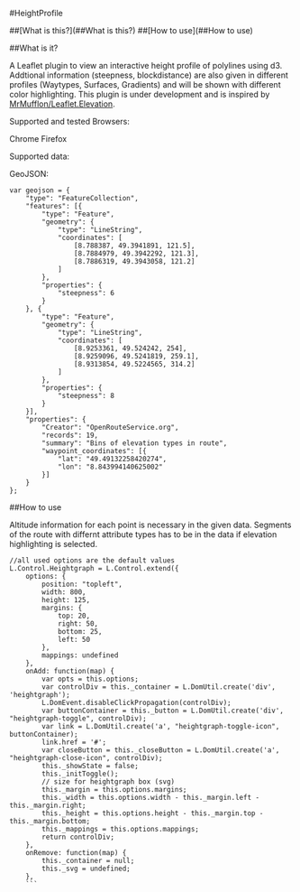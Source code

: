 #HeightProfile

##[What is this?](##What is this?)
##[How to use](##How to use)

##What is it?

A Leaflet plugin to view an interactive height profile of polylines using d3. Addtional information (steepness, blockdistance) are also given in different profiles (Waytypes, Surfaces, Gradients) and will be shown with different color highlighting. This plugin is under development and is inspired by [MrMufflon/Leaflet.Elevation](https://github.com/MrMufflon/Leaflet.Elevation).

Supported and tested Browsers:

Chrome
Firefox

Supported data:

GeoJSON:
```
var geojson = {
    "type": "FeatureCollection",
    "features": [{
        "type": "Feature",
        "geometry": {
            "type": "LineString",
            "coordinates": [
                [8.788387, 49.3941891, 121.5],
                [8.7884979, 49.3942292, 121.3],
                [8.7886319, 49.3943058, 121.2]            
            ]
        },
        "properties": {
            "steepness": 6
        }
    }, {
        "type": "Feature",
        "geometry": {
            "type": "LineString",
            "coordinates": [
                [8.9253361, 49.524242, 254],
                [8.9259096, 49.5241819, 259.1],
                [8.9313854, 49.5224565, 314.2]
            ]
        },
        "properties": {
            "steepness": 8
        }
    }],
    "properties": {
        "Creator": "OpenRouteService.org",
        "records": 19,
        "summary": "Bins of elevation types in route",
        "waypoint_coordinates": [{
            "lat": "49.49132258420274",
            "lon": "8.843994140625002"
        }]
    }
};
```
##How to use

Altitude information for each point is necessary in the given data. Segments of the route with differnt attribute types has to be in the data if elevation highlighting is selected.
```
//all used options are the default values
L.Control.Heightgraph = L.Control.extend({
    options: {
        position: "topleft",
        width: 800,
        height: 125,
        margins: {
            top: 20,
            right: 50,
            bottom: 25,
            left: 50
        },
        mappings: undefined
    },
    onAdd: function(map) {
        var opts = this.options;
        var controlDiv = this._container = L.DomUtil.create('div', 'heightgraph');
        L.DomEvent.disableClickPropagation(controlDiv);
        var buttonContainer = this._button = L.DomUtil.create('div', "heightgraph-toggle", controlDiv);
        var link = L.DomUtil.create('a', "heightgraph-toggle-icon", buttonContainer);
        link.href = '#';
        var closeButton = this._closeButton = L.DomUtil.create('a', "heightgraph-close-icon", controlDiv);
        this._showState = false;
        this._initToggle();
        // size for heightgraph box (svg)
        this._margin = this.options.margins;
        this._width = this.options.width - this._margin.left - this._margin.right;
        this._height = this.options.height - this._margin.top - this._margin.bottom;
        this._mappings = this.options.mappings;
        return controlDiv;
    },
    onRemove: function(map) {
        this._container = null;
        this._svg = undefined;
    },
    ```
